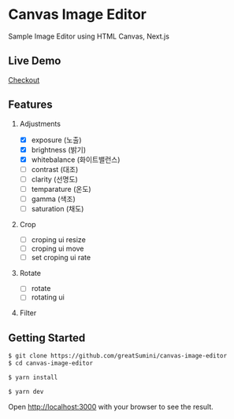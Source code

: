 # Canvas Image Editor

Sample Image Editor using HTML Canvas, Next.js

## Live Demo

[Checkout](https://canvas-image-editor.vercel.app/)

## Features

1. Adjustments

   - [x] exposure (노출)
   - [x] brightness (밝기)
   - [x] whitebalance (화이트밸런스)
   - [ ] contrast (대조)
   - [ ] clarity (선명도)
   - [ ] temparature (온도)
   - [ ] gamma (색조)
   - [ ] saturation (채도)

2. Crop

   - [ ] croping ui resize
   - [ ] croping ui move
   - [ ] set croping ui rate

3. Rotate

   - [ ] rotate
   - [ ] rotating ui

4. Filter

## Getting Started

```bash
$ git clone https://github.com/greatSumini/canvas-image-editor
$ cd canvas-image-editor

$ yarn install

$ yarn dev
```

Open [http://localhost:3000](http://localhost:3000) with your browser to see the result.
